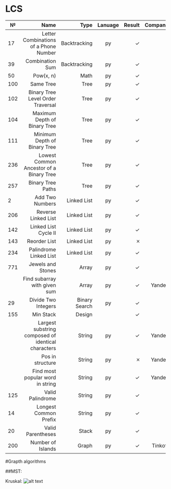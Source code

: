 # LCS
|  №  | Name                                               | Type          |Lanuage         | Result | Company |
|-----| --------------------------------------------------:|--------------:|:--------------:| ------:|--------:|
| 17  | Letter Combinations of a Phone Number              | Backtracking  | py             | ✓      |         |
| 39  | Combination Sum                                    | Backtracking  | py             | ✓      |         |
| 50  | Pow(x, n)                                          | Math          | py             | ✓      |         |
| 100 | Same Tree                                          | Tree          | py             | ✓      |         |
| 102 | Binary Tree Level Order Traversal                  | Tree          | py             | ✓      |         |
| 104 | Maximum Depth of Binary Tree                       | Tree          | py             | ✓      |         |
| 111 | Minimum Depth of Binary Tree                       | Tree          | py             | ✓      |         |
| 236 | Lowest Common Ancestor of a Binary Tree            | Tree          | py             | ✓      |         |
| 257 | Binary Tree Paths                                  | Tree          | py             | ✓      |         |
|  2  | Add Two Numbers                                    | Linked List   | py             | ✓      |         |
| 206 | Reverse Linked List                                | Linked List   | py             | ✓      |         |
| 142 | Linked List Cycle II                               | Linked List   | py             | ✓      |         |
| 143 | Reorder List                                       | Linked List   | py             | 🞪      |         |
| 234 | Palindrome Linked List                             | Linked List   | py             | ✓      |         |
| 771 | Jewels and Stones                                  | Array         | py             | ✓      |         |
|     | Find subarray with given sum                       | Array         | py             | ✓      | Yandex  |
| 29  | Divide Two Integers                                | Binary Search | py             | ✓      |         |
| 155 | Min Stack                                          | Design        |                | ✓      |         |
|     | Largest substring composed of identical characters | String        | py             | ✓      | Yandex  |
|     | Pos in structure                                   | String        | py             | 🞪      | Yandex  |
|     | Find most popular word in string                   | String        | py             | ✓      | Yandex  |
|125  | Valid Palindrome                                   | String        | py             | ✓      |         |
|14   | Longest Common Prefix                              | String        | py             | ✓      |         |
| 20  | Valid Parentheses                                  | Stack         | py             |  ✓     |         |
| 200 | Number of Islands                                  | Graph         | py             |  ✓     | Tinkoff |

#Grapth algorithms

  ##MST:
  
  Kruskal:
  ![alt text](https://pp.userapi.com/c847021/v847021642/1c8de1/_FmnGyL6fg4.jpg) 
